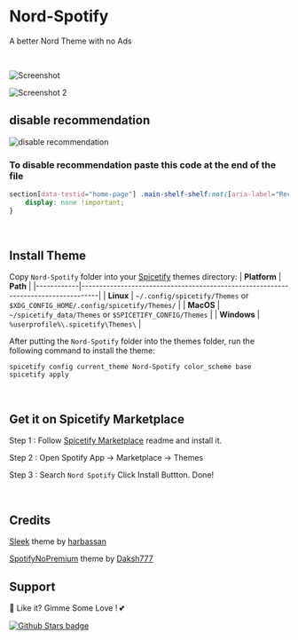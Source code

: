 # Nord-Spotify

A better Nord Theme with no Ads

<br />

![Screenshot](https://raw.githubusercontent.com/Tetrax-10/Spicetify-Themes/master/screenshot_1.png)

![Screenshot 2](https://raw.githubusercontent.com/Tetrax-10/Spicetify-Themes/master/screenshot_2.png)


## disable recommendation

![disable recommendation](https://raw.githubusercontent.com/Tetrax-10/Spicetify-Themes/master/disable%20recommendation.gif)

### To disable recommendation paste this code at the end of the file

```css
section[data-testid="home-page"] .main-shelf-shelf:not([aria-label="Recently played"], [aria-label="Your playlists"]) {
    display: none !important;
}
```

<br />

## Install Theme
Copy `Nord-Spotify` folder into your [Spicetify](https://github.com/spicetify/spicetify-cli) themes directory:
| **Platform** | **Path**                                                                            |
|------------|-----------------------------------------------------------------------------------|
| **Linux**      | `~/.config/spicetify/Themes` or `$XDG_CONFIG_HOME/.config/spicetify/Themes/` |
| **MacOS**      | `~/spicetify_data/Themes` or `$SPICETIFY_CONFIG/Themes`                      |
| **Windows**    | `%userprofile%\.spicetify\Themes\`                                              |

After putting the `Nord-Spotify` folder into the themes folder, run the following command to install the theme:
```
spicetify config current_theme Nord-Spotify color_scheme base
spicetify apply
```

<br />

## Get it on Spicetify Marketplace

Step 1 : Follow [Spicetify Marketplace](https://github.com/spicetify/spicetify-marketplace) readme and install it.

Step 2 : Open Spotify App -> Marketplace -> Themes

Step 3 : Search `Nord Spotify` Click Install Buttton. Done!

<br />

## Credits

[Sleek](https://github.com/spicetify/spicetify-themes/tree/master/Sleek) theme by [harbassan](https://github.com/harbassan)

[SpotifyNoPremium](https://github.com/Daksh777/SpotifyNoPremium) theme by [Daksh777](https://github.com/Daksh777)

## Support
🌟 Like it? Gimme Some Love ! 💕

[![Github Stars badge](https://img.shields.io/github/stars/Tetrax-10/Spicetify-Themes?logo=github&style=social)](https://github.com/Tetrax-10/Spicetify-Themes)
